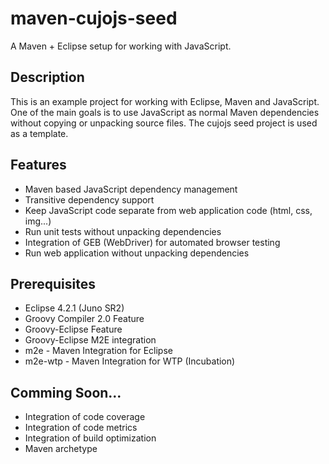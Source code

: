 maven-cujojs-seed
=================

A Maven + Eclipse setup for working with JavaScript.

## Description
This is an example project for working with Eclipse, Maven and JavaScript. One of the main goals is to use JavaScript as normal Maven dependencies without copying or unpacking source files. The cujojs seed project is used as a template.

## Features
* Maven based JavaScript dependency management
* Transitive dependency support
* Keep JavaScript code separate from web application code (html, css, img...)
* Run unit tests without unpacking dependencies
* Integration of GEB (WebDriver) for automated browser testing
* Run web application without unpacking dependencies

## Prerequisites
* Eclipse 4.2.1 (Juno SR2)
* Groovy Compiler 2.0 Feature
* Groovy-Eclipse Feature
* Groovy-Eclipse M2E integration
* m2e - Maven Integration for Eclipse
* m2e-wtp - Maven Integration for WTP (Incubation)

## Comming Soon...
* Integration of code coverage
* Integration of code metrics
* Integration of build optimization
* Maven archetype
